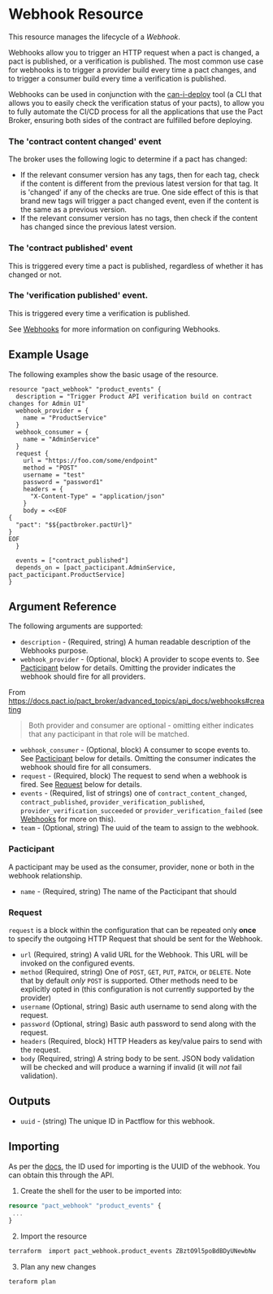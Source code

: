 # Webhook Resource

This resource manages the lifecycle of a _Webhook_.

Webhooks allow you to trigger an HTTP request when a pact is changed, a pact is published, or a verification is published. The most common use case for webhooks is to trigger a provider build every time a pact changes, and to trigger a consumer build every time a verification is published.

Webhooks can be used in conjunction with the [can-i-deploy](https://github.com/pact-foundation/pact_broker-client#can-i-deploy) tool \(a CLI that allows you to easily check the verification status of your pacts\), to allow you to fully automate the CI/CD process for all the applications that use the Pact Broker, ensuring both sides of the contract are fulfilled before deploying.

### The 'contract content changed' event

The broker uses the following logic to determine if a pact has changed:

- If the relevant consumer version has any tags, then for each tag, check if the content is different from the previous latest version for that tag. It is 'changed' if any of the checks are true. One side effect of this is that brand new tags will trigger a pact changed event, even if the content is the same as a previous version.
- If the relevant consumer version has no tags, then check if the content has changed since the previous latest version.

### The 'contract published' event

This is triggered every time a pact is published, regardless of whether it has changed or not.

### The 'verification published' event.

This is triggered every time a verification is published.

See [Webhooks](http://docs.pact.io/pact_broker/advanced_topics/webhooks/) for more information on configuring Webhooks.

## Example Usage

The following examples show the basic usage of the resource.

```hcl
resource "pact_webhook" "product_events" {
  description = "Trigger Product API verification build on contract changes for Admin UI"
  webhook_provider = {
    name = "ProductService"
  }
  webhook_consumer = {
    name = "AdminService"
  }
  request {
    url = "https://foo.com/some/endpoint"
    method = "POST"
    username = "test"
    password = "password1"
    headers = {
      "X-Content-Type" = "application/json"
    }
    body = <<EOF
{
  "pact": "$${pactbroker.pactUrl}"
}
EOF
  }

  events = ["contract_published"]
  depends_on = [pact_pacticipant.AdminService, pact_pacticipant.ProductService]
}
```

## Argument Reference

The following arguments are supported:

- `description` - (Required, string) A human readable description of the Webhooks purpose.
- `webhook_provider` - (Optional, block) A provider to scope events to. See [Pacticipant](#pacticipant) below for details. Omitting the provider indicates the webhook should fire for all providers.

From https://docs.pact.io/pact_broker/advanced_topics/api_docs/webhooks#creating

> Both provider and consumer are optional - omitting either indicates that any pacticipant in that role will be matched.

- `webhook_consumer` - (Optional, block) A consumer to scope events to. See [Pacticipant](#pacticipant) below for details. Omitting the consumer indicates the webhook should fire for all consumers.
- `request` - (Required, block) The request to send when a webhook is fired. See [Request](#request) below for details.
- `events` - (Required, list of strings) one of `contract_content_changed`, `contract_published`, `provider_verification_published`, `provider_verification_succeeded` or `provider_verification_failed` (see [Webhooks](http://docs.pact.io/pact_broker/advanced_topics/webhooks/) for more on this).
- `team` - (Optional, string) The uuid of the team to assign to the webhook.

<a id="pacticipant"></a>

### Pacticipant

A pacticipant may be used as the consumer, provider, none or both in the webhook relationship.

- `name` - (Required, string) The name of the Pacticipant that should

<!-- start task-spec -->

<a id="request"></a>

### Request

`request` is a block within the configuration that can be repeated only **once** to specify the outgoing HTTP Request that should be sent for the Webhook.

- `url` (Required, string) A valid URL for the Webhook. This URL will be invoked on the configured events.
- `method` (Required, string) One of `POST`, `GET`, `PUT`, `PATCH`, or `DELETE`. Note that by default _only_ `POST` is supported. Other methods need to be explicitly opted in (this configuration is not currently supported by the provider)
- `username` (Optional, string) Basic auth username to send along with the request.
- `password` (Optional, string) Basic auth password to send along with the request.
- `headers` (Required, block) HTTP Headers as key/value pairs to send with the request.
- `body` (Required, string) A string body to be sent. JSON body validation will be checked and will produce a warning if invalid (it will _not_ fail validation).

## Outputs

- `uuid` - (string) The unique ID in Pactflow for this webhook.

## Importing

As per the [docs](https://www.terraform.io/docs/import/usage.html), the ID used for importing is the UUID of the webhook. You can obtain this through the API.

1. Create the shell for the user to be imported into:

```tf
resource "pact_webhook" "product_events" {
 ...
}
```

2. Import the resource

```sh
terraform  import pact_webhook.product_events ZBztO9l5poBdBDyUNewbNw
```

3. Plan any new changes

```sh
teraform plan
```

